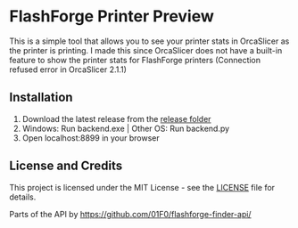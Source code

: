 # FlashForge Printer Preview

This is a simple tool that allows you to see your printer stats in OrcaSlicer as the printer is printing. I made this since OrcaSlicer does not have a built-in feature to show the printer stats for FlashForge printers (Connection refused error in OrcaSlicer 2.1.1)

## Installation

1. Download the latest release from the [release folder](https://github.com/JMcrafter26/flashforge-printer-preview/tree/main/api/release/program)
1. Windows: Run backend.exe | Other OS: Run backend.py
1. Open localhost:8899 in your browser

## License and Credits

This project is licensed under the MIT License - see the [LICENSE](LICENSE) file for details.

Parts of the API by <https://github.com/01F0/flashforge-finder-api/>
